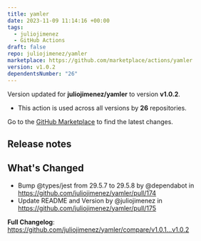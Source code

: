 ```yaml
---
title: yamler
date: 2023-11-09 11:14:16 +00:00
tags:
  - juliojimenez
  - GitHub Actions
draft: false
repo: juliojimenez/yamler
marketplace: https://github.com/marketplace/actions/yamler
version: v1.0.2
dependentsNumber: "26"
---
```



Version updated for **juliojimenez/yamler** to version **v1.0.2**.
- This action is used across all versions by **26** repositories.

Go to the [GitHub Marketplace](https://github.com/marketplace/actions/yamler) to find the latest changes.

## Release notes

## What's Changed
* Bump @types/jest from 29.5.7 to 29.5.8 by @dependabot in https://github.com/juliojimenez/yamler/pull/174
* Update README and Version by @juliojimenez in https://github.com/juliojimenez/yamler/pull/175

**Full Changelog**: https://github.com/juliojimenez/yamler/compare/v1.0.1...v1.0.2

